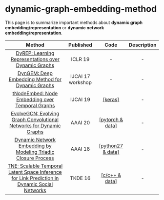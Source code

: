 # dynamic-graph-embedding-method
This page is to summarize important methods about **dynamic graph embedding/representation** or **dynamic network embedding/representation**.

| Method                                                                                                                                     | Published         | Code                                                                                   | Description |
|:------------------------------------------------------------------------------------------------------------------------------------------:|:-----------------:|:--------------------------------------------------------------------------------------:|:-----------:|
| [DyREP: Learning Representations over Dynamic Graphs](https://openreview.net/forum?id=HyePrhR5KX)                                     | ICLR 19           | \-                                                                                     | \-          |
| [DynGEM: Deep Embedding Method for Dynamic Graphs](https://arxiv.org/abs/1805.11273)                                                 | IJCAI 17 workshop | \-                                                                                     | \-          |
| [tNodeEmbed: Node Embedding over Temporal Graphs](https://www.ijcai.org/proceedings/2019/0640.pdf)                                  | IJCAI 19          | [[keras]](https://github.com/urielsinger/tNodeEmbed)                            | \-          |
| [EvolveGCN: Evolving Graph Convolutional Networks for Dynamic Graphs](https://arxiv.org/abs/1902.10191)                              | AAAI 20           | [[pytorch & data]](https://github.com/IBM/EvolveGCN)                            | \-          |
| [Dynamic Network Embedding by Modeling Triadic Closure Process](http://yangy.org/works/dynamictriad/dynamic_triad.pdf)              | AAAI 18           | [[python27 & data]](https://github.com/luckiezhou/DynamicTriad)                 | \-          |
| [TNE: Scalable Temporal Latent Space Inference for Link Prediction in Dynamic Social Networks](https://arxiv.org/pdf/1411.3675.pdf) | TKDE 16           | [[c/c++ & data]](https://github.com/linhongseba/Temporal-Network-Embedding) | \-          |

